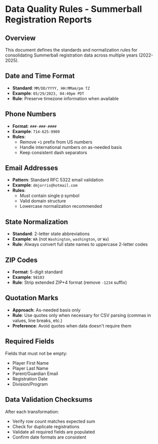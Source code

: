 # Data Quality Rules - Summerball Registration Reports

## Overview
This document defines the standards and normalization rules for consolidating Summerball registration data across multiple years (2022-2025).

## Date and Time Format
- **Standard**: `MM/DD/YYYY, HH:MMam/pm TZ`
- **Example**: `05/29/2023, 04:49pm PDT`
- **Rule**: Preserve timezone information when available

## Phone Numbers
- **Format**: `###-###-####`
- **Example**: `714-625-9909`
- **Rules**: 
  - Remove `+1` prefix from US numbers
  - Handle international numbers on as-needed basis
  - Keep consistent dash separators

## Email Addresses
- **Pattern**: Standard RFC 5322 email validation
- **Example**: `dmjorris@hotmail.com`
- **Rules**:
  - Must contain single `@` symbol
  - Valid domain structure
  - Lowercase normalization recommended

## State Normalization
- **Standard**: 2-letter state abbreviations
- **Example**: `WA` (not `Washington`, `washington`, or `Wa`)
- **Rule**: Always convert full state names to uppercase 2-letter codes

## ZIP Codes
- **Format**: 5-digit standard
- **Example**: `98103`
- **Rule**: Strip extended ZIP+4 format (remove `-1234` suffix)

## Quotation Marks
- **Approach**: As-needed basis only
- **Rule**: Use quotes only when necessary for CSV parsing (commas in values, line breaks, etc.)
- **Preference**: Avoid quotes when data doesn't require them

## Required Fields
Fields that must not be empty:
- Player First Name
- Player Last Name
- Parent/Guardian Email
- Registration Date
- Division/Program

## Data Validation Checksums
After each transformation:
- Verify row count matches expected sum
- Check for duplicate registrations
- Validate all required fields are populated
- Confirm date formats are consistent
